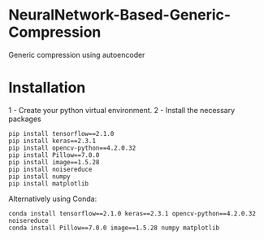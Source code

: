 # NeuralNetwork-Based-Generic-Compression
Generic compression using autoencoder

# Installation

1 - Create your python virtual environment.
2 - Install the necessary packages
```
pip install tensorflow==2.1.0
pip install keras==2.3.1
pip install opencv-python==4.2.0.32
pip install Pillow==7.0.0
pip install image==1.5.28
pip install noisereduce
pip install numpy
pip install matplotlib
```

Alternatively using Conda:
```
conda install tensorflow==2.1.0 keras==2.3.1 opencv-python==4.2.0.32 noisereduce
conda install Pillow==7.0.0 image==1.5.28 numpy matplotlib
```

